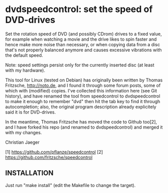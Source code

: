 dvdspeedcontrol: set the speed of DVD-drives
============================================

Set the rotation speed of DVD (and possibly CDrom) drives to a fixed
value, for example when watching a movie and the drive likes to spin
faster and hence make more noise than necessary, or when copying data
from a disc that's not properly balanced anymore and causes excessive
vibrations with the default speed.

Note: speed settings persist only for the currently inserted disc (at
least with my hardware).

This tool for Linux (tested on Debian) has originally been written by
Thomas Fritzsche, http://noto.de, and I found it through some forum
posts, some of which with (modified) copies. I've collected this
information here (see Git history), and have renamed the tool from
speedcontrol to dvdspeedcontrol to make it enough to remember "dvd"
then hit the tab key to find it through autocompletion; also, the
original program description already explicitely said it is for
DVD-drives.

In the meantime, Thomas Fritzsche has moved the code to Github too[2],
and I have forked his repo (and renamed to dvdspeedcontrol) and merged
it with my changes.

Christian Jaeger

[1] https://github.com/pflanze/speedcontrol
[2] https://github.com/fritzsche/speedcontrol


INSTALLATION
------------

Just run "make install" (edit the Makefile to change the
target).

